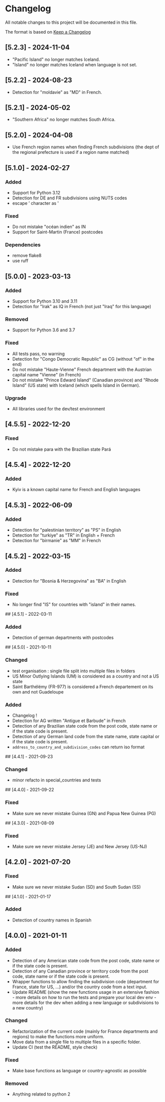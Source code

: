 # Changelog
All notable changes to this project will be documented in this file.

The format is based on [Keep a Changelog](https://keepachangelog.com/en/1.0.0/)

## [5.2.3] - 2024-11-04

- "Pacific Island" no longer matches Iceland.
- "Island" no longer matches Iceland when language is not set.

## [5.2.2] - 2024-08-23

- Detection for "moldavie" as "MD" in French.

## [5.2.1] - 2024-05-02

- "Southern Africa" no longer matches South Africa.

## [5.2.0] - 2024-04-08

- Use French region names when finding French subdivisions
  (the dept of the regional prefecture is used if a region name matched)

## [5.1.0] - 2024-02-27

### Added

- Support for Python 3.12
- Detection for DE and FR subdivisions using NUTS codes
- escape ’ character as '

### Fixed

- Do not mistake "océan indien" as IN
- Support for Saint-Martin (France) postcodes

### Dependencies

- remove flake8
- use ruff

## [5.0.0] - 2023-03-13

### Added

- Support for Python 3.10 and 3.11
- Detection for "Irak" as IQ in French (not just "Iraq" for this language)

### Removed

- Support for Python 3.6 and 3.7

### Fixed

- All tests pass, no warning
- Detection for "Congo Democratic Republic" as CG (without "of" in the end)
- Do not mistake "Haute-Vienne" French department with the Austrian capital name "Vienne" (in French)
- Do not mistake "Prince Edward Island" (Canadian province) and "Rhode Island" (US state)
  with Iceland (which spells Island in German).

### Upgrade

- All libraries used for the dev/test environment

## [4.5.5] - 2022-12-20

### Fixed

- Do not mistake para with the Brazilian state Pará

## [4.5.4] - 2022-12-20

### Added

- Kyiv is a known capital name for French and English languages

## [4.5.3] - 2022-06-09

### Added

- Detection for "palestinian territory" as "PS" in English
- Detection for "turkiye" as "TR" in English + French
- Detection for "birmanie" as "MM" in French

## [4.5.2] - 2022-03-15

### Added

- Detection for "Bosnia & Herzegovina" as "BA" in English

### Fixed

- No longer find "IS" for countries with "island" in their names.

## [4.5.1] - 2022-03-11

### Added
- Detection of german departments with postcodes


## [4.5.0] - 2021-10-11

### Changed
- test organisation : single file split into multiple files in folders
- US Minor Outlying Islands (UM) is considered as a country and not a US state
- Saint Barthélémy (FR-977) is considered a French departement on its own and not Guadeloupe

### Added
- Changelog !
- Detection for AG written "Antigue et Barbude" in French
- Detection of any Brazilian state code from the post code, state name or if the state code is present.
- Detection of any German land code from the state name, state capital or if the state code is present.
- `address_to_country_and_subdivision_codes` can return iso format


## [4.4.1] - 2021-09-23

### Changed
- minor refacto in special_countries and tests

## [4.4.0] - 2021-09-22

### Fixed
- Make sure we never mistake Guinea (GN) and Papua New Guinea (PG)

## [4.3.0] - 2021-08-09

### Fixed
- Make sure we never mistake Jersey (JE) and New Jersey (US-NJ)


## [4.2.0] - 2021-07-20

### Fixed
- Make sure we never mistake Sudan (SD) and South Sudan (SS)


## [4.1.0] - 2021-01-17

### Added
- Detection of country names in Spanish

## [4.0.0] - 2021-01-11

### Added
- Detection of any American state code from the post code, state name or if the state code is present.
- Detection of any Canadian province or territory code from the post code, state name or if the state code is present.
- Wrapper functions to allow finding the subdivision code (department for France, state for US, ...) and/or the country code from a text input.
- Update README (show the new functions usage in an extensive fashion - more details on how to run the tests and prepare your local dev env - more details for the dev when adding a new language or subdivisions to a new country)

### Changed
- Refactorization of the current code (mainly for France departments and regions) to make the functions more uniform.
- Move data from a single file to multiple files in a specific folder.
- Update CI (test the README, style check)

### Fixed
- Make base functions as language or country-agnostic as possible

### Removed
- Anything related to python 2
